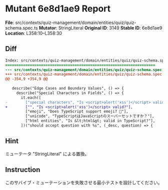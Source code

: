 # Mutant 6e8d1ae9 Report

**File**: src/contexts/quiz-management/domain/entities/quiz/quiz-schema.spec.ts
**Mutator**: StringLiteral
**Original ID**: 3149
**Stable ID**: 6e8d1ae9
**Location**: L358:10–L358:30

## Diff

```diff
Index: src/contexts/quiz-management/domain/entities/quiz/quiz-schema.spec.ts
===================================================================
--- src/contexts/quiz-management/domain/entities/quiz/quiz-schema.spec.ts	original
+++ src/contexts/quiz-management/domain/entities/quiz/quiz-schema.spec.ts	mutated #3149
@@ -354,9 +354,9 @@
 
   describe("Edge Cases and Boundary Values", () => {
     describe("Special Characters in Fields", () => {
       it.each([
-        ["special characters", "Is <script>alert('xss')</script> valid?"],
+        ["", "Is <script>alert('xss')</script> valid?"],
         ["emoji", "Does TypeScript support emoji? 🚀"],
         ["unicode", "TypeScriptはJavaScriptのスーパーセットですか？"],
         ["html entities", "Is &lt;html&gt; valid in TypeScript?"],
       ])("should accept question with %s", (_desc, question) => {
```

## Hint

ミューテータ "StringLiteral" による置換。

## Instruction

このサバイブ・ミューテーションを失敗させる最小テストを設計してください。
